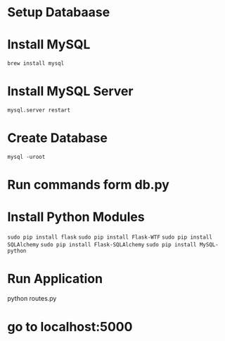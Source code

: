 # Setup Databaase
# Install MySQL
`brew install mysql`
# Install MySQL Server
`mysql.server restart`

# Create Database
`mysql -uroot`

# Run commands form db.py

# Install Python Modules
`sudo pip install flask`
`sudo pip install Flask-WTF`
`sudo pip install SQLAlchemy`
`sudo pip install Flask-SQLAlchemy`
`sudo pip install MySQL-python`

# Run Application
python routes.py

# go to localhost:5000